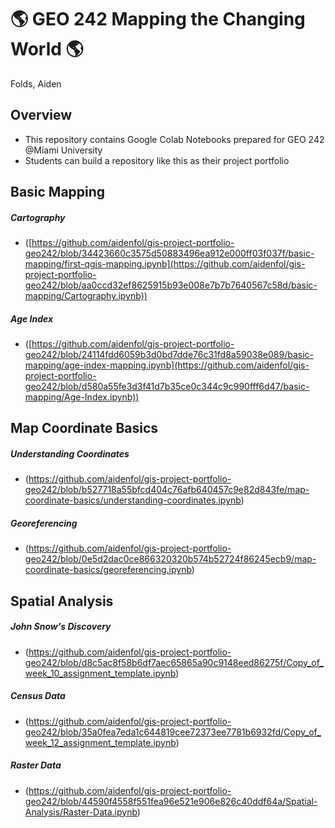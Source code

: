 # :earth_americas: GEO 242 Mapping the Changing World :earth_americas:

Folds, Aiden

## Overview

- This repository contains Google Colab Notebooks prepared for GEO 242 @Miami University
- Students can build a repository like this as their project portfolio

## Basic Mapping

##### Cartography
- ([https://github.com/aidenfol/gis-project-portfolio-geo242/blob/34423660c3575d50883496ea912e000ff03f037f/basic-mapping/first-qgis-mapping.ipynb](https://github.com/aidenfol/gis-project-portfolio-geo242/blob/aa0ccd32ef8625915b93e008e7b7b7640567c58d/basic-mapping/Cartography.ipynb))

##### Age Index
- ([https://github.com/aidenfol/gis-project-portfolio-geo242/blob/24114fdd6059b3d0bd7dde76c31fd8a59038e089/basic-mapping/age-index-mapping.ipynb](https://github.com/aidenfol/gis-project-portfolio-geo242/blob/d580a55fe3d3f41d7b35ce0c344c9c990fff6d47/basic-mapping/Age-Index.ipynb))

## Map Coordinate Basics

##### Understanding Coordinates
- (https://github.com/aidenfol/gis-project-portfolio-geo242/blob/b527718a55bfcd404c76afb640457c9e82d843fe/map-coordinate-basics/understanding-coordinates.ipynb)

##### Georeferencing
- (https://github.com/aidenfol/gis-project-portfolio-geo242/blob/0e5d2dac0ce866320320b574b52724f86245ecb9/map-coordinate-basics/georeferencing.ipynb)

## Spatial Analysis

##### John Snow's Discovery
- (https://github.com/aidenfol/gis-project-portfolio-geo242/blob/d8c5ac8f58b6df7aec65865a90c9148eed86275f/Copy_of_week_10_assignment_template.ipynb)

##### Census Data
- (https://github.com/aidenfol/gis-project-portfolio-geo242/blob/35a0fea7eda1c644819cee72373ee7781b6932fd/Copy_of_week_12_assignment_template.ipynb)

##### Raster Data
- (https://github.com/aidenfol/gis-project-portfolio-geo242/blob/44590f4558f551fea96e521e906e826c40ddf64a/Spatial-Analysis/Raster-Data.ipynb)
